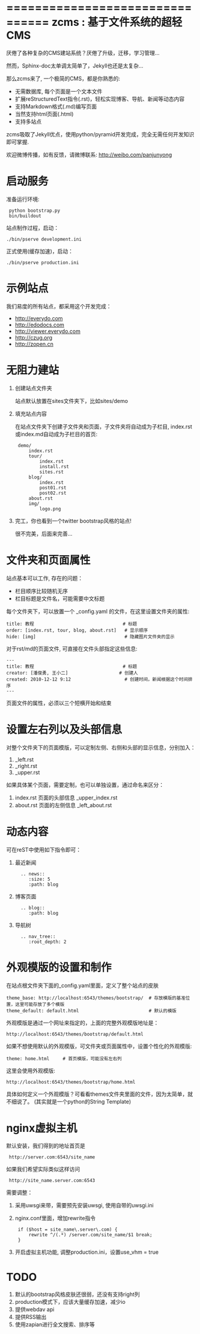 ================================
zcms : 基于文件系统的超轻CMS
================================
厌倦了各种复杂的CMS建站系统？厌倦了升级，迁移，学习管理... 

然而，Sphinx-doc太单调太简单了，Jekyll也还是太复杂...

那么zcms来了, 一个极简的CMS，都是你熟悉的:

- 无需数据库, 每个页面是一个文本文件
- 扩展reStructuredText指令(.rst)，轻松实现博客、导航、新闻等动态内容
- 支持Markdown格式(.md)编写页面
- 当然支持html页面(.html)
- 支持多站点

zcms吸取了Jekyll优点，使用python/pyramid开发完成，完全无需任何开发知识即可掌握. 

欢迎微博传播，如有反馈，请微博联系: http://weibo.com/panjunyong

启动服务
=======================
准备运行环境:

     python bootstrap.py
     bin/buildout
     
站点制作过程，启动：

    ./bin/pserve development.ini

正式使用(缓存加速)，启动：

    ./bin/pserve production.ini

示例站点
=========
我们易度的所有站点，都采用这个开发完成：

- http://everydo.com
- http://edodocs.com
- http://viewer.everydo.com
- http://czug.org
- http://zopen.cn

无阻力建站
============================
1. 创建站点文件夹

   站点默认放置在sites文件夹下，比如sites/demo

2. 填充站点内容

   在站点文件夹下创建子文件夹和页面，子文件夹将自动成为子栏目, index.rst或index.md自动成为子栏目的首页:

        demo/  
            index.rst
            tour/
                index.rst
                install.rst
                sites.rst
            blog/
                index.rst
                post01.rst
                post02.rst
            about.rst
            img/
                logo.png

3. 完工，你也看到一个twitter bootstrap风格的站点!

   很不完美，后面来完善...

文件夹和页面属性
===========================
站点基本可以工作, 存在的问题：

- 栏目顺序比较随机无序
- 栏目标题是文件名，可能需要中文标题

每个文件夹下，可以放置一个 _config.yaml 的文件，在这里设置文件夹的属性:

    title: 教程                                 # 标题
    order: [index.rst, tour, blog, about.rst]   # 显示顺序
    hide: [img]                                 # 隐藏图片文件夹的显示


对于rst/md的页面文件, 可直接在文件头部指定这些信息:

    ---
    title: 教程                                 # 标题
    creator: [潘俊勇, 王小二]                   # 创建人
    created: 2010-12-12 9:12                    # 创建时间，新闻根据这个时间排序
    ---

页面文件的属性，必须以三个短横开始和结束


设置左右列以及头部信息
========================
对整个文件夹下的页面模版，可以定制左侧、右侧和头部的显示信息，分别加入：

1. _left.rst
2. _right.rst
3. _upper.rst

如果具体某个页面，需要定制，也可以单独设置，通过命名来区分：

1. index.rst 页面的头部信息 _upper_index.rst
2. about.rst 页面的左侧信息 _left_about.rst

动态内容
=======================
可在reST中使用如下指令即可：

1. 最近新闻

         .. news::
            :size: 5
            :path: blog

2. 博客页面

         .. blog::
            :path: blog

3. 导航树

         .. nav_tree::
            :root_depth: 2

外观模版的设置和制作
=========================
在站点根文件夹下面的_config.yaml里面，定义了整个站点的皮肤

    theme_base: http://localhost:6543/themes/bootstrap/  # 存放模版的基准位置，这里可能存放了多个模版
    theme_default: default.html                          # 默认的模版

外观模版是通过一个网址来指定的，上面的完整外观模版地址是：

    http://localhost:6543/themes/bootstrap/default.html

如果不想使用默认的外观模版，可文件夹或页面属性中，设置个性化的外观模版:

    theme: home.html     # 首页模版，可能没有左右列

这里会使用外观模版:

    http://localhost:6543/themes/bootstrap/home.html

具体如何定义一个外观模版？可看看themes文件夹里面的文件，因为太简单，就不细说了。
(其实就是一个python的String Template)

nginx虚拟主机
=======================
默认安装，我们得到的地址首页是

     http://server.com:6543/site_name

如果我们希望实际类似这样访问

     http://site_name.server.com:6543

需要调整：

1. 采用uwsgi来带，需要预先安装uwsgi, 使用自带的uwsgi.ini
2. nginx.conf里面，增加rewrite指令

        if ($host = site_name\.server\.com) {
            rewrite ^/(.*) /server.com/site_name/$1 break;
        }

3. 开启虚拟主机功能, 调整production.ini，设置use_vhm = true

TODO
================
1. 默认的bootstrap风格皮肤还很弱，还没有支持right列
2. production模式下，应该大量缓存加速，减少io
3. 提供webdav api
4. 提供RSS输出
5. 使用zapian进行全文搜索、排序等
